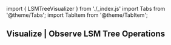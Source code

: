 import { LSMTreeVisualizer } from './_index.js'
import Tabs from '@theme/Tabs';
import TabItem from '@theme/TabItem';


<div className="fullheight-visualization">
  <div className="visualization-content-container">
    <h2 className="visualization-title">Visualize | Observe LSM Tree Operations</h2>
    <div className="visualization-component">
      <LSMTreeVisualizer />
    </div>
  </div>
</div>